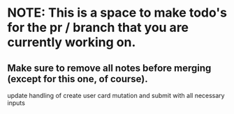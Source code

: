 # NOTE: This is a space to make todo's for the pr / branch that you are currently working on. 
Make sure to remove all notes before merging (except for this one, of course).
----------------------------------------------------------------------------------------------------
update handling of create user card mutation and submit with all necessary inputs

